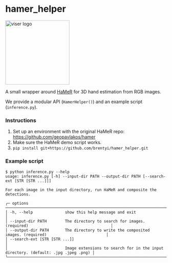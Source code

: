 # hamer_helper

<img alt="viser logo" src="https://github.com/user-attachments/assets/5c87d823-1f45-49f1-9ed7-848659cc6d6a" width="auto" height="200" />

A small wrapper around [HaMeR](https://github.com/geopavlakos/hamer) for 3D hand estimation from RGB images.

We provide a modular API (`HamerHelper()`) and an example script (`inference.py`).

### Instructions

1. Set up an environment with the original HaMeR repo: https://github.com/geopavlakos/hamer
2. Make sure the HaMeR demo script works.
3. `pip install git+https://github.com/brentyi/hamer_helper.git`

### Example script

```
$ python inference.py --help
usage: inference.py [-h] --input-dir PATH --output-dir PATH [--search-ext [STR [STR ...]]]

For each image in the input directory, run HaMeR and composite the detections.

╭─ options ─────────────────────────────────────────────────────────────────────────────────────────────────╮
│ -h, --help              show this help message and exit                                                   │
│ --input-dir PATH        The directory to search for images. (required)                                    │
│ --output-dir PATH       The directory to write the composited images. (required)                          │
│ --search-ext [STR [STR ...]]                                                                              │
│                         Image extensions to search for in the input directory. (default: .jpg .jpeg .png) │
╰───────────────────────────────────────────────────────────────────────────────────────────────────────────╯
```
